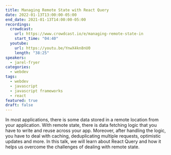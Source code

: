 ```yaml
---
title: Managing Remote State with React Query
date: 2022-01-13T13:00:00-05:00
end_date: 2021-01-13T14:00:00-05:00
recordings:
  crowdcast:
    url: https://www.crowdcast.io/e/managing-remote-state-in
    start_time: "04:40"
  youtube:
    url: https://youtu.be/YnwX4kn8nU0
    length: "38:25"
speakers:
  - jarel-fryer
categories:
  - webdev
tags:
  - webdev
  - javascript
  - javascript frameworks
  - react
featured: true
draft: false
---
```


In most applications, there is some data stored in a remote location from your application. With remote state, there is data fetching logic that you have to write and reuse across your app. Moreover, after handling the logic, you have to deal with caching, deduplicating multiple requests, optimistic updates and more. In this talk, we will learn about React Query and how it helps us overcome the challenges of dealing with remote state.
